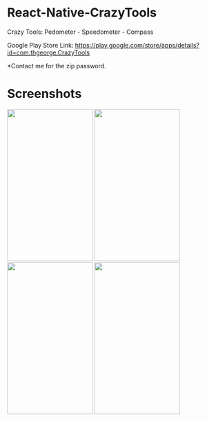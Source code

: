 # React-Native-CrazyTools

Crazy Tools: Pedometer - Speedometer - Compass

Google Play Store Link:
https://play.google.com/store/apps/details?id=com.thgeorge.CrazyTools

\*Contact me for the zip password.

# Screenshots

<img src="https://github.com/thgeorge-se/React-Native-CrazyTools/blob/master/Screenshots/Screenshot%201.jpg" width="198" height="352" /> <img src="https://github.com/thgeorge-se/React-Native-CrazyTools/blob/master/Screenshots/Screenshot%202.jpg" width="198" height="352" /> <img src="https://github.com/thgeorge-se/React-Native-CrazyTools/blob/master/Screenshots/Screenshot%203.jpg" width="198" height="352" /> <img src="https://github.com/thgeorge-se/React-Native-CrazyTools/blob/master/Screenshots/Screenshot%204.jpg" width="198" height="352" />
